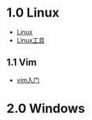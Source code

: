 # 1.0 Linux

- [Linux](https://github.com/CyC2018/Interview-Notebook/blob/master/notes/Linux.md)
- [Linux工具](https://github.com/linw7/Skill-Tree/blob/master/Linux%E5%B7%A5%E5%85%B7.md)

## 1.1 Vim

* [vim入门](https://github.com/wsdjeg/vim-galore-zh_cn/blob/master/README.md)

# 2.0 Windows

